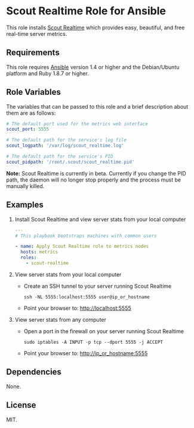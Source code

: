 # Scout Realtime Role for Ansible

This role installs [Scout Realtime](http://scoutapp.github.io/scout_realtime/) which provides easy, beautiful, and free real-time server metrics.

## Requirements

This role requires [Ansible](http://www.ansibleworks.com/) version 1.4 or higher and the Debian/Ubuntu platform and Ruby 1.8.7 or higher.

## Role Variables

The variables that can be passed to this role and a brief description about
them are as follows:

```yaml
# The default port used for the metrics web interface
scout_port: 5555

# The default path for the service's log file
scout_logpath: '/var/log/scout_realtime.log'

# The default path for the service's PID
scout_pidpath: '/root/.scout/scout_realtime.pid'
```

__Note:__ Scout Realtime is currently in beta. Currently if you change the PID path, the daemon will no longer stop properly and the process must be manually killed.

## Examples

1. Install Scout Realtime and view server stats from your local computer

    ```yaml
    ---
    # This playbook bootstraps machines with common users

    - name: Apply Scout Realtime role to metrics nodes
      hosts: metrics
      roles:
        - scout-realtime
    ```

2. View server stats from your local computer

    * Create an SSH tunnel to your server running Scout Realtime

        `ssh -NL 5555:localhost:5555 user@ip_or_hostname`

    * Point your browser to: [http://localhost:5555](http://localhost:5555)

3. View server stats from any computer

    * Open a port in the firewall on your server running Scout Realtime

        `sudo iptables -A INPUT -p tcp --dport 5555 -j ACCEPT`

    * Point your browser to: [http://ip_or_hostname:5555](http://ip_or_hostname:5555)

## Dependencies

None.

## License

MIT.
